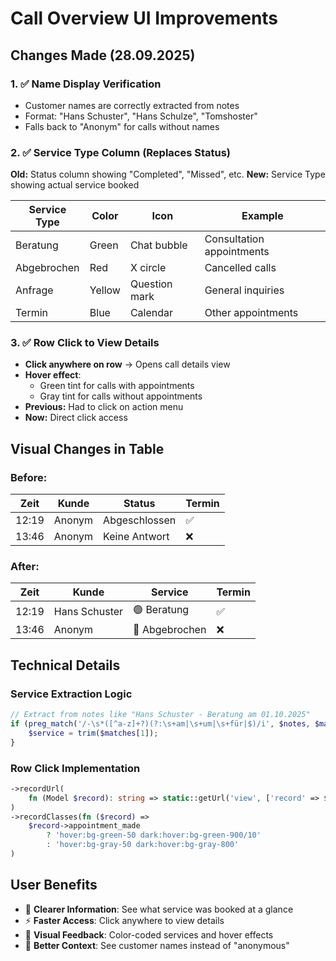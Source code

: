 # Call Overview UI Improvements

## Changes Made (28.09.2025)

### 1. ✅ Name Display Verification
- Customer names are correctly extracted from notes
- Format: "Hans Schuster", "Hans Schulze", "Tomshoster"
- Falls back to "Anonym" for calls without names

### 2. ✅ Service Type Column (Replaces Status)
**Old:** Status column showing "Completed", "Missed", etc.
**New:** Service Type showing actual service booked

| Service Type | Color | Icon | Example |
|-------------|-------|------|---------|
| Beratung | Green | Chat bubble | Consultation appointments |
| Abgebrochen | Red | X circle | Cancelled calls |
| Anfrage | Yellow | Question mark | General inquiries |
| Termin | Blue | Calendar | Other appointments |

### 3. ✅ Row Click to View Details
- **Click anywhere on row** → Opens call details view
- **Hover effect**:
  - Green tint for calls with appointments
  - Gray tint for calls without appointments
- **Previous:** Had to click on action menu
- **Now:** Direct click access

## Visual Changes in Table

### Before:
| Zeit | Kunde | Status | Termin |
|------|-------|--------|--------|
| 12:19 | Anonym | Abgeschlossen | ✅ |
| 13:46 | Anonym | Keine Antwort | ❌ |

### After:
| Zeit | Kunde | Service | Termin |
|------|-------|---------|--------|
| 12:19 | Hans Schuster | 🟢 Beratung | ✅ |
| 13:46 | Anonym | 🔴 Abgebrochen | ❌ |

## Technical Details

### Service Extraction Logic
```php
// Extract from notes like "Hans Schuster - Beratung am 01.10.2025"
if (preg_match('/-\s*([^a-z]+?)(?:\s+am|\s+um|\s+für|$)/i', $notes, $matches)) {
    $service = trim($matches[1]);
}
```

### Row Click Implementation
```php
->recordUrl(
    fn (Model $record): string => static::getUrl('view', ['record' => $record])
)
->recordClasses(fn ($record) =>
    $record->appointment_made
        ? 'hover:bg-green-50 dark:hover:bg-green-900/10'
        : 'hover:bg-gray-50 dark:hover:bg-gray-800'
)
```

## User Benefits
- 🎯 **Clearer Information**: See what service was booked at a glance
- ⚡ **Faster Access**: Click anywhere to view details
- 🎨 **Visual Feedback**: Color-coded services and hover effects
- 👤 **Better Context**: See customer names instead of "anonymous"